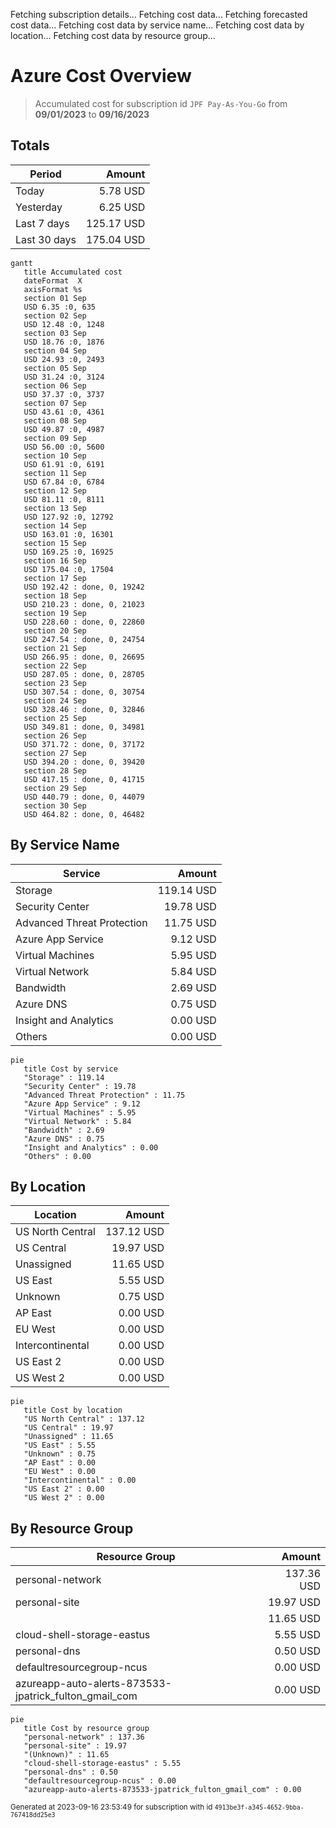 Fetching subscription details...
Fetching cost data...
Fetching forecasted cost data...
Fetching cost data by service name...
Fetching cost data by location...
Fetching cost data by resource group...
# Azure Cost Overview

> Accumulated cost for subscription id `JPF Pay-As-You-Go` from **09/01/2023** to **09/16/2023**

## Totals

|Period|Amount|
|---|---:|
|Today|5.78 USD|
|Yesterday|6.25 USD|
|Last 7 days|125.17 USD|
|Last 30 days|175.04 USD|

```mermaid
gantt
   title Accumulated cost
   dateFormat  X
   axisFormat %s
   section 01 Sep
   USD 6.35 :0, 635
   section 02 Sep
   USD 12.48 :0, 1248
   section 03 Sep
   USD 18.76 :0, 1876
   section 04 Sep
   USD 24.93 :0, 2493
   section 05 Sep
   USD 31.24 :0, 3124
   section 06 Sep
   USD 37.37 :0, 3737
   section 07 Sep
   USD 43.61 :0, 4361
   section 08 Sep
   USD 49.87 :0, 4987
   section 09 Sep
   USD 56.00 :0, 5600
   section 10 Sep
   USD 61.91 :0, 6191
   section 11 Sep
   USD 67.84 :0, 6784
   section 12 Sep
   USD 81.11 :0, 8111
   section 13 Sep
   USD 127.92 :0, 12792
   section 14 Sep
   USD 163.01 :0, 16301
   section 15 Sep
   USD 169.25 :0, 16925
   section 16 Sep
   USD 175.04 :0, 17504
   section 17 Sep
   USD 192.42 : done, 0, 19242
   section 18 Sep
   USD 210.23 : done, 0, 21023
   section 19 Sep
   USD 228.60 : done, 0, 22860
   section 20 Sep
   USD 247.54 : done, 0, 24754
   section 21 Sep
   USD 266.95 : done, 0, 26695
   section 22 Sep
   USD 287.05 : done, 0, 28705
   section 23 Sep
   USD 307.54 : done, 0, 30754
   section 24 Sep
   USD 328.46 : done, 0, 32846
   section 25 Sep
   USD 349.81 : done, 0, 34981
   section 26 Sep
   USD 371.72 : done, 0, 37172
   section 27 Sep
   USD 394.20 : done, 0, 39420
   section 28 Sep
   USD 417.15 : done, 0, 41715
   section 29 Sep
   USD 440.79 : done, 0, 44079
   section 30 Sep
   USD 464.82 : done, 0, 46482
```

## By Service Name

|Service|Amount|
|---|---:|
|Storage|119.14 USD|
|Security Center|19.78 USD|
|Advanced Threat Protection|11.75 USD|
|Azure App Service|9.12 USD|
|Virtual Machines|5.95 USD|
|Virtual Network|5.84 USD|
|Bandwidth|2.69 USD|
|Azure DNS|0.75 USD|
|Insight and Analytics|0.00 USD|
|Others|0.00 USD|

```mermaid
pie
   title Cost by service
   "Storage" : 119.14
   "Security Center" : 19.78
   "Advanced Threat Protection" : 11.75
   "Azure App Service" : 9.12
   "Virtual Machines" : 5.95
   "Virtual Network" : 5.84
   "Bandwidth" : 2.69
   "Azure DNS" : 0.75
   "Insight and Analytics" : 0.00
   "Others" : 0.00
```

## By Location

|Location|Amount|
|---|---:|
|US North Central|137.12 USD|
|US Central|19.97 USD|
|Unassigned|11.65 USD|
|US East|5.55 USD|
|Unknown|0.75 USD|
|AP East|0.00 USD|
|EU West|0.00 USD|
|Intercontinental|0.00 USD|
|US East 2|0.00 USD|
|US West 2|0.00 USD|

```mermaid
pie
   title Cost by location
   "US North Central" : 137.12
   "US Central" : 19.97
   "Unassigned" : 11.65
   "US East" : 5.55
   "Unknown" : 0.75
   "AP East" : 0.00
   "EU West" : 0.00
   "Intercontinental" : 0.00
   "US East 2" : 0.00
   "US West 2" : 0.00
```

## By Resource Group

|Resource Group|Amount|
|---|---:|
|personal-network|137.36 USD|
|personal-site|19.97 USD|
||11.65 USD|
|cloud-shell-storage-eastus|5.55 USD|
|personal-dns|0.50 USD|
|defaultresourcegroup-ncus|0.00 USD|
|azureapp-auto-alerts-873533-jpatrick_fulton_gmail_com|0.00 USD|

```mermaid
pie
   title Cost by resource group
   "personal-network" : 137.36
   "personal-site" : 19.97
   "(Unknown)" : 11.65
   "cloud-shell-storage-eastus" : 5.55
   "personal-dns" : 0.50
   "defaultresourcegroup-ncus" : 0.00
   "azureapp-auto-alerts-873533-jpatrick_fulton_gmail_com" : 0.00
```

<sup>Generated at 2023-09-16 23:53:49 for subscription with id `4913be3f-a345-4652-9bba-767418dd25e3`</sup>
